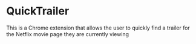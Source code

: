 QuickTrailer
============

This is a Chrome extension that allows the user to quickly find a trailer for the Netflix movie page they are currently viewing